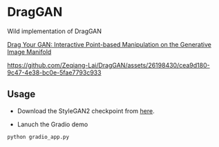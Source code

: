# DragGAN

Wild implementation of DragGAN 

[Drag Your GAN: Interactive Point-based Manipulation on the Generative Image Manifold](https://vcai.mpi-inf.mpg.de/projects/DragGAN/)



https://github.com/Zeqiang-Lai/DragGAN/assets/26198430/cea9d180-9c47-4e38-bc0e-5fae7793c933



## Usage

- Download the StyleGAN2 checkpoint from [here](https://maildluteducn-my.sharepoint.com/personal/zengyu_mail_dlut_edu_cn/_layouts/15/onedrive.aspx?id=%2Fpersonal%2Fzengyu%5Fmail%5Fdlut%5Fedu%5Fcn%2FDocuments%2Fstylegan2%2Dpytorch%2Dpt%2Ezip&parent=%2Fpersonal%2Fzengyu%5Fmail%5Fdlut%5Fedu%5Fcn%2FDocuments&ga=1).

- Lanuch the Gradio demo

```
python gradio_app.py
```


